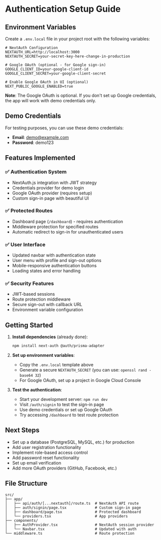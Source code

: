 # Authentication Setup Guide

## Environment Variables

Create a `.env.local` file in your project root with the following variables:

```env
# NextAuth Configuration
NEXTAUTH_URL=http://localhost:3000
NEXTAUTH_SECRET=your-secret-key-here-change-in-production

# Google OAuth (optional - for Google sign-in)
GOOGLE_CLIENT_ID=your-google-client-id
GOOGLE_CLIENT_SECRET=your-google-client-secret

# Enable Google OAuth in UI (optional)
NEXT_PUBLIC_GOOGLE_ENABLED=true
```

**Note**: The Google OAuth is optional. If you don't set up Google credentials, the app will work with demo credentials only.

## Demo Credentials

For testing purposes, you can use these demo credentials:
- **Email**: demo@example.com
- **Password**: demo123

## Features Implemented

### ✅ Authentication System
- NextAuth.js integration with JWT strategy
- Credentials provider for demo login
- Google OAuth provider (requires setup)
- Custom sign-in page with beautiful UI

### ✅ Protected Routes
- Dashboard page (`/dashboard`) - requires authentication
- Middleware protection for specified routes
- Automatic redirect to sign-in for unauthenticated users

### ✅ User Interface
- Updated navbar with authentication state
- User menu with profile and sign-out options
- Mobile-responsive authentication buttons
- Loading states and error handling

### ✅ Security Features
- JWT-based sessions
- Route protection middleware
- Secure sign-out with callback URL
- Environment variable configuration

## Getting Started

1. **Install dependencies** (already done):
   ```bash
   npm install next-auth @auth/prisma-adapter
   ```

2. **Set up environment variables**:
   - Copy the `.env.local` template above
   - Generate a secure `NEXTAUTH_SECRET` (you can use: `openssl rand -base64 32`)
   - For Google OAuth, set up a project in Google Cloud Console

3. **Test the authentication**:
   - Start your development server: `npm run dev`
   - Visit `/auth/signin` to test the sign-in page
   - Use demo credentials or set up Google OAuth
   - Try accessing `/dashboard` to test route protection

## Next Steps

- Set up a database (PostgreSQL, MySQL, etc.) for production
- Add user registration functionality
- Implement role-based access control
- Add password reset functionality
- Set up email verification
- Add more OAuth providers (GitHub, Facebook, etc.)

## File Structure

```
src/
├── app/
│   ├── api/auth/[...nextauth]/route.ts  # NextAuth API route
│   ├── auth/signin/page.tsx             # Custom sign-in page
│   ├── dashboard/page.tsx               # Protected dashboard
│   └── providers.tsx                    # App providers
├── components/
│   ├── AuthProvider.tsx                 # NextAuth session provider
│   └── Navbar.tsx                       # Updated with auth
└── middleware.ts                        # Route protection
```
